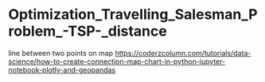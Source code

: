 # Optimization_Travelling_Salesman_Problem_-TSP-_distance


line between two points on map
https://coderzcolumn.com/tutorials/data-science/how-to-create-connection-map-chart-in-python-jupyter-notebook-plotly-and-geopandas
